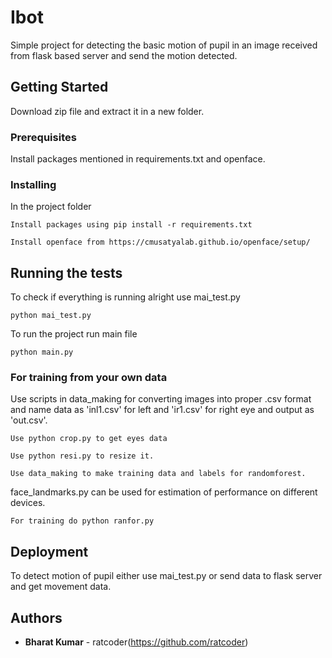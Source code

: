 # Ibot
Simple project for detecting the basic motion of pupil in an image received from flask based server and send the motion detected.

## Getting Started
Download zip file and extract it in a new folder.

### Prerequisites
Install packages mentioned in requirements.txt and openface.

### Installing
In the project folder
```
Install packages using pip install -r requirements.txt
```
```
Install openface from https://cmusatyalab.github.io/openface/setup/
```

## Running the tests
To check if everything is running alright use mai_test.py
```
python mai_test.py
```
To run the project run main file 
```
python main.py
```

### For training from your own data 

Use scripts in data_making for converting images into proper .csv format and name data as 'inl1.csv' for left and 'ir1.csv' for right eye and output as 'out.csv'.
```
Use python crop.py to get eyes data
```
```
Use python resi.py to resize it.
```
```
Use data_making to make training data and labels for randomforest.
```
face_landmarks.py can be used for estimation of performance on different devices.
```
For training do python ranfor.py
```

## Deployment
To detect motion of pupil either use mai_test.py or send data to flask server and get movement data.

## Authors
* **Bharat Kumar** - ratcoder(https://github.com/ratcoder)

